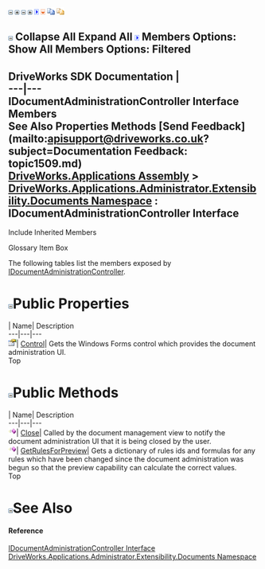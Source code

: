 ![](dotnetimages/collapse.gif) ![](dotnetimages/expand.gif) ![](dotnetimages/collapse.gif) ![](dotnetimages/expand.gif) ![](dotnetimages/drpdown.gif) ![](dotnetimages/drpdown_orange.gif) ![](dotnetimages/copycode.gif) ![](dotnetimages/copycodeHighlight.gif)

![](dotnetimages/collapse.gif) Collapse All Expand All ![](dotnetimages/drpdown.gif) Members Options: Show All  Members Options: Filtered   
---  
DriveWorks SDK Documentation  |   
---|---  
IDocumentAdministrationController Interface Members   
See Also Properties Methods [Send Feedback](mailto:apisupport@driveworks.co.uk?subject=Documentation Feedback: topic1509.md)  
[DriveWorks.Applications Assembly](topic13.md) > [DriveWorks.Applications.Administrator.Extensibility.Documents Namespace](topic1507.md) : IDocumentAdministrationController Interface  
---  
  
Include Inherited Members    


Glossary Item Box

The following tables list the members exposed by [IDocumentAdministrationController](topic1509.md).

# ![](dotnetimages/collapse.gif)Public Properties

| Name| Description  
---|---|---  
![ Property](dotnetimages/Property.gif)| [Control](topic1516.md)| Gets the Windows Forms control which provides the document administration UI.   
Top

# ![](dotnetimages/collapse.gif)Public Methods

| Name| Description  
---|---|---  
![ Method](dotnetimages/Method.gif)| [Close](topic1514.md)| Called by the document management view to notify the document administration UI that it is being closed by the user.   
![ Method](dotnetimages/Method.gif)| [GetRulesForPreview](topic1515.md)| Gets a dictionary of rules ids and formulas for any rules which have been changed since the document administration was begun so that the preview capability can calculate the correct values.   
Top

# ![](dotnetimages/collapse.gif)See Also

#### Reference

[IDocumentAdministrationController Interface](topic1509.md)   
[DriveWorks.Applications.Administrator.Extensibility.Documents Namespace](topic1507.md)


